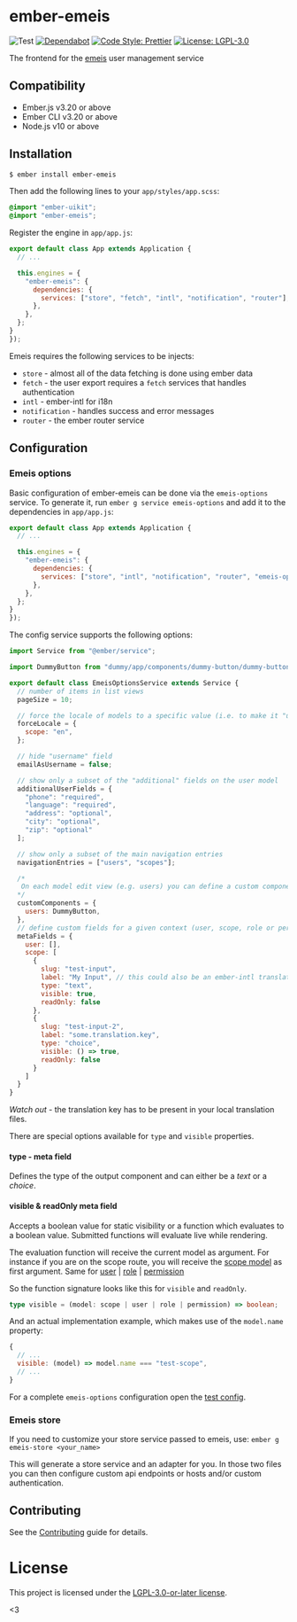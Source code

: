 # ember-emeis

![Test](https://github.com/projectcaluma/ember-emeis/workflows/Test/badge.svg)
[![Dependabot](https://badgen.net/github/dependabot/projectcaluma/ember-emeis/?icon=dependabot)](https://dependabot.com/)
[![Code Style: Prettier](https://img.shields.io/badge/code_style-prettier-ff69b4.svg)](https://github.com/prettier/prettier)
[![License: LGPL-3.0](https://img.shields.io/badge/License-LGPL--3.0-blue.svg)](https://spdx.org/licenses/LGPL-3.0-or-later.html)

The frontend for the [emeis](https://github.com/projectcaluma/emeis) user management service

## Compatibility

- Ember.js v3.20 or above
- Ember CLI v3.20 or above
- Node.js v10 or above

## Installation

```bash
$ ember install ember-emeis
```

Then add the following lines to your `app/styles/app.scss`:

```scss
@import "ember-uikit";
@import "ember-emeis";
```

Register the engine in `app/app.js`:

```js
export default class App extends Application {
  // ...

  this.engines = {
    "ember-emeis": {
      dependencies: {
        services: ["store", "fetch", "intl", "notification", "router"],
      },
    },
  };
}
});
```

Emeis requires the following services to be injects:

- `store` - almost all of the data fetching is done using ember data
- `fetch` - the user export requires a `fetch` services that handles authentication
- `intl` - ember-intl for i18n
- `notification` - handles success and error messages
- `router` - the ember router service

## Configuration

### Emeis options

Basic configuration of ember-emeis can be done via the `emeis-options` service. To generate it, run `ember g service emeis-options` and add it to the dependencies in `app/app.js`:

```js
export default class App extends Application {
  // ...

  this.engines = {
    "ember-emeis": {
      dependencies: {
        services: ["store", "intl", "notification", "router", "emeis-options"],
      },
    },
  };
}
});
```

The config service supports the following options:

```js
import Service from "@ember/service";

import DummyButton from "dummy/app/components/dummy-button/dummy-button";

export default class EmeisOptionsService extends Service {
  // number of items in list views
  pageSize = 10;

  // force the locale of models to a specific value (i.e. to make it "untranslated")
  forceLocale = {
    scope: "en",
  };

  // hide "username" field
  emailAsUsername = false;

  // show only a subset of the "additional" fields on the user model
  additionalUserFields = {
    "phone": "required",
    "language": "required",
    "address": "optional",
    "city": "optional",
    "zip": "optional"
  ];

  // show only a subset of the main navigation entries
  navigationEntries = ["users", "scopes"];

  /*
   On each model edit view (e.g. users) you can define a custom component. The component will be rendered at the bottom of the edit view, but above the primary form buttons. Each component can be designed freely and the model will be passed into the component as `@model` argument. For a working demo have a look at our "dummy-button" at "dummy/app/components/dummy-button".
  */
  customComponents = {
    users: DummyButton,
  },
  // define custom fields for a given context (user, scope, role or permission)
  metaFields = {
    user: [],
    scope: [
      {
        slug: "test-input",
        label: "My Input", // this could also be an ember-intl translation key
        type: "text",
        visible: true,
        readOnly: false
      },
      {
        slug: "test-input-2",
        label: "some.translation.key",
        type: "choice",
        visible: () => true,
        readOnly: false
      }
    ]
  }
}
```

_Watch out_ - the translation key has to be present in your local translation files.

There are special options available for `type` and `visible` properties.

#### **type** - meta field

Defines the type of the output component and can either be a _text_ or a _choice_.

#### **visible** & **readOnly** meta field

Accepts a boolean value for static visibility or a function which evaluates to a boolean value. Submitted functions will evaluate live while rendering.

The evaluation function will receive the current model as argument. For instance if you are on the scope route, you will receive the [scope model](addon/models/scope.js) as first argument. Same for [user](addon/models/user.js) | [role](addon/models/role.js) | [permission](addon/models/permission.js)

So the function signature looks like this for `visible` and `readOnly`.

```ts
type visible = (model: scope | user | role | permission) => boolean;
```

And an actual implementation example, which makes use of the `model.name` property:

```js
{
  // ...
  visible: (model) => model.name === "test-scope",
  // ...
}
```

For a complete `emeis-options` configuration open the [test config](tests/dummy/app/services/emeis-options.js).

### Emeis store

If you need to customize your store service passed to emeis, use:
`ember g emeis-store <your_name>`

This will generate a store service and an adapter for you. In those two files
you can then configure custom api endpoints or hosts and/or custom
authentication.

## Contributing

See the [Contributing](CONTRIBUTING.md) guide for details.

# License

This project is licensed under the [LGPL-3.0-or-later license](LICENSE).

<3
